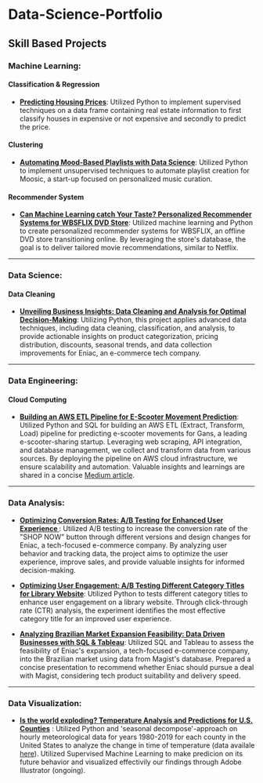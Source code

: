 # Data-Science-Portfolio #

## Skill Based Projects ##

### Machine Learning:

#### Classification & Regression
* __[Predicting Housing Prices](https://github.com/ginkof/Data-Science-Portfolio/tree/main/Machine%20Learning/Classification%20&%20Regression/Predicting%20Housing%20Prices)__: Utilized Python to implement supervised techniques on a data frame containing real estate information to first classify houses in expensive or not expensive and secondly to predict the price.


#### Clustering
* __[Automating Mood-Based Playlists with Data Science](https://github.com/ginkof/Data-Science-Portfolio/tree/main/Machine%20Learning/Can%20Machine%20Learning%20catch%20Your%20Taste%3F%20Personalized%20Recommender%20Systems%20for%20WBSFLIX%20DVD%20Store)__: Utilized Python to implement unsupervised techniques to automate playlist creation for Moosic, a start-up focused on personalized music curation.


#### Recommender System
* __[Can Machine Learning catch Your Taste? Personalized Recommender Systems for WBSFLIX DVD Store](https://github.com/ginkof/Data-Science-Portfolio/tree/main/Machine%20Learning/Can%20Machine%20Learning%20catch%20Your%20Taste%3F%20Personalized%20Recommender%20Systems%20for%20WBSFLIX%20DVD%20Store)__: 
Utilized machine learning and Python to create personalized recommender systems for WBSFLIX, an offline DVD store transitioning online. By leveraging the store's database, the goal is to deliver tailored movie recommendations, similar to Netflix.

----
### Data Science:

#### Data Cleaning
* __[Unveiling Business Insights: Data Cleaning and Analysis for Optimal Decision-Making](https://github.com/ginkof/Data-Science-Portfolio/tree/main/Data%20Science/Unveiling%20Business%20Insights:%20Data%20Cleaning%20and%20Analysis%20for%20Optimal%20Decision%20Making)__: Utilizing Python, this project applies advanced data techniques, including data cleaning, classification, and analysis, to provide actionable insights on product categorization, pricing distribution, discounts, seasonal trends, and data collection improvements for Eniac, an e-commerce tech company.

----
### Data Engineering:

#### Cloud Computing
* __[Building an AWS ETL Pipeline for E-Scooter Movement Prediction](https://github.com/ginkof/Data-Science-Portfolio/tree/main/Data%20Engineering%20/Cloud%20Computing/Building%20an%20AWS%20ETL%20Pipeline%20for%20E-Scooter%20Movement%20Prediction)__: Utilized Python and SQL for building an AWS ETL (Extract, Transform, Load) pipeline for predicting e-scooter movements for Gans, a leading e-scooter-sharing startup. Leveraging web scraping, API integration, and database management, we collect and transform data from various sources. By deploying the pipeline on AWS cloud infrastructure, we ensure scalability and automation. Valuable insights and learnings are shared in a concise [Medium article](https://medium.com/@gian.inkof/data-pipelines-on-the-cloud-or-what-it-actually-means-to-extract-transform-and-load-etl-data-1ad23cd2bb6).

----
### Data Analysis:
* __[Optimizing Conversion Rates: A/B Testing for Enhanced User Experience
](https://github.com/ginkof/Data-Science-Portfolio/tree/main/Data%20Analysis%20/Optimizing%20Conversion%20Rates%3A%20A-B%20Testing%20for%20Enhanced%20User%20Experience)__: Utilized A/B testing to increase the conversion rate of the "SHOP NOW" button through different versions and design changes for Eniac, a tech-focused e-commerce company. By analyzing user behavior and tracking data, the project aims to optimize the user experience, improve sales, and provide valuable insights for informed decision-making.

* __[Optimizing User Engagement: A/B Testing Different Category Titles for Library Website](https://github.com/ginkof/Data-Science-Portfolio/tree/main/Data%20Analysis%20/Optimizing%20User%20Engagement%3A%20A-B%20Testing%20Different%20Category%20Titles%20for%20Library%20Website)__: Utilized Python to tests different category titles to enhance user engagement on a library website. Through click-through rate (CTR) analysis, the experiment identifies the most effective category title for an improved user experience.

* __[Analyzing Brazilian Market Expansion Feasibility:  Data Driven Businesses with SQL & Tableau](https://github.com/ginkof/Data-Science-Portfolio/tree/main/Data%20Analysis%20/Analyzing%20Brazilian%20Market%20Expansion%20Feasibility:%20%20Data%20Driven%20Businesses%20with%20SQL%20&%20Tableau)__:  Utilized SQL and Tableau to assess the feasibility of Eniac's expansion, a tech-focused e-commerce company, into the Brazilian market using data from Magist's database. Prepared a concise presentation to recommend whether Eniac should pursue a deal with Magist, considering tech product suitability and delivery speed.

----
### Data Visualization:

* __[Is the world exploding? Temperature Analysis and Predictions for U.S. Counties](https://github.com/ginkof/Data-Science-Portfolio/tree/main/Data%20Visualization/Is%20the%20world%20exploding%3F%20Temperature%20Analysis%20and%20Predictions%20for%20U.S.%20Counties)__ : Utilized Python and 'seasonal decompose'-approach on hourly meteorological data for years 1980-2019 for each county in the United States to analyze the change in time of temperature (data availale [here](https://www.osti.gov/biblio/1960548)). Utilized Supervised Machine Learning to make predicion on its future behavior and visualized effectivily our findings through Adobe Illustrator (ongoing).
